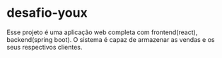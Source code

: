 # desafio-youx
 Esse projeto é uma aplicação web completa com frontend(react), backend(spring boot). O sistema é capaz de armazenar as vendas e os seus respectivos clientes. 

